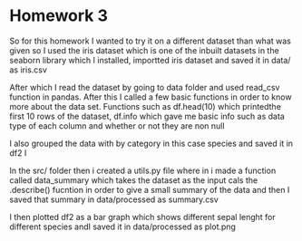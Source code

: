 # Homework 3

So for this homework I wanted to try it on a different dataset than what was given so I used the iris dataset which is one of the inbuilt datasets in the seaborn library which I installed, importted iris dataset and saved it in data/ as iris.csv

After which I read the dataset by going to data folder and used read_csv function in pandas. After this I called a few basic functions in order to know more about the data set. Functions such as df.head(10) which printedthe first 10 rows of the dataset, df.info which gave me basic info such as data type of each column and whether or not they are non null

I also grouped the data with by category in this case species and saved it in df2
I 

In the src/ folder then i created a utils.py file where in i made a function called data_summary which takes the dataset as the input cals the .describe() fucntion in order to give a small summary of the data and then I saved that summary in data/processed as summary.csv

I then plotted df2 as a bar graph which shows different sepal lenght for different species andI saved it in data/processed as plot.png